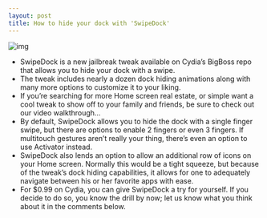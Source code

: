 ```yaml
---
layout: post
title: How to hide your dock with 'SwipeDock'
---
```

![img](http://media.idownloadblog.com/wp-content/uploads/2012/04/SwipeDock-Screenshot.jpg)
* SwipeDock is a new jailbreak tweak available on Cydia’s BigBoss repo that allows you to hide your dock with a swipe.
* The tweak includes nearly a dozen dock hiding animations along with many more options to customize it to your liking.
* If you’re searching for more Home screen real estate, or simple want a cool tweak to show off to your family and friends, be sure to check out our video walkthrough…
* By default, SwipeDock allows you to hide the dock with a single finger swipe, but there are options to enable 2 fingers or even 3 fingers. If multitouch gestures aren’t really your thing, there’s even an option to use Activator instead.
* SwipeDock also lends an option to allow an additional row of icons on your Home screen. Normally this would be a tight squeeze, but because of the tweak’s dock hiding capabilities, it allows for one to adequately navigate between his or her favorite apps with ease.
* For $0.99 on Cydia, you can give SwipeDock a try for yourself. If you decide to do so, you know the drill by now; let us know what you think about it in the comments below.


